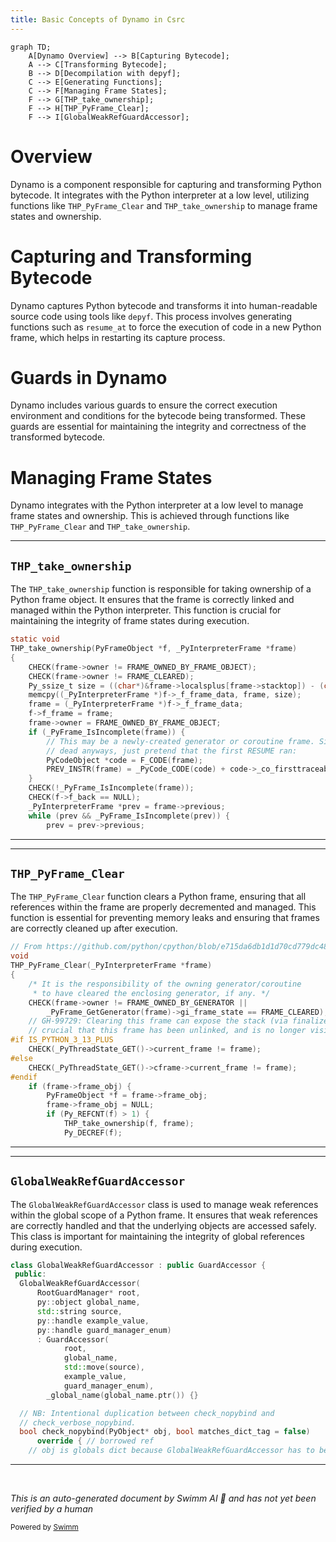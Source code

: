 ```yaml
---
title: Basic Concepts of Dynamo in Csrc
---
```

```mermaid
graph TD;
    A[Dynamo Overview] --> B[Capturing Bytecode];
    A --> C[Transforming Bytecode];
    B --> D[Decompilation with depyf];
    C --> E[Generating Functions];
    C --> F[Managing Frame States];
    F --> G[THP_take_ownership];
    F --> H[THP_PyFrame_Clear];
    F --> I[GlobalWeakRefGuardAccessor];
```

# Overview

Dynamo is a component responsible for capturing and transforming Python bytecode. It integrates with the Python interpreter at a low level, utilizing functions like <SwmToken path="torch/csrc/dynamo/cpython_defs.c" pos="334:0:0" line-data="THP_PyFrame_Clear(_PyInterpreterFrame *frame)">`THP_PyFrame_Clear`</SwmToken> and <SwmToken path="torch/csrc/dynamo/cpython_defs.c" pos="291:0:0" line-data="THP_take_ownership(PyFrameObject *f, _PyInterpreterFrame *frame)">`THP_take_ownership`</SwmToken> to manage frame states and ownership.

# Capturing and Transforming Bytecode

Dynamo captures Python bytecode and transforms it into human-readable source code using tools like `depyf`. This process involves generating functions such as `resume_at` to force the execution of code in a new Python frame, which helps in restarting its capture process.

# Guards in Dynamo

Dynamo includes various guards to ensure the correct execution environment and conditions for the bytecode being transformed. These guards are essential for maintaining the integrity and correctness of the transformed bytecode.

# Managing Frame States

Dynamo integrates with the Python interpreter at a low level to manage frame states and ownership. This is achieved through functions like <SwmToken path="torch/csrc/dynamo/cpython_defs.c" pos="334:0:0" line-data="THP_PyFrame_Clear(_PyInterpreterFrame *frame)">`THP_PyFrame_Clear`</SwmToken> and <SwmToken path="torch/csrc/dynamo/cpython_defs.c" pos="291:0:0" line-data="THP_take_ownership(PyFrameObject *f, _PyInterpreterFrame *frame)">`THP_take_ownership`</SwmToken>.

<SwmSnippet path="/torch/csrc/dynamo/cpython_defs.c" line="290">

---

## <SwmToken path="torch/csrc/dynamo/cpython_defs.c" pos="291:0:0" line-data="THP_take_ownership(PyFrameObject *f, _PyInterpreterFrame *frame)">`THP_take_ownership`</SwmToken>

The <SwmToken path="torch/csrc/dynamo/cpython_defs.c" pos="291:0:0" line-data="THP_take_ownership(PyFrameObject *f, _PyInterpreterFrame *frame)">`THP_take_ownership`</SwmToken> function is responsible for taking ownership of a Python frame object. It ensures that the frame is correctly linked and managed within the Python interpreter. This function is crucial for maintaining the integrity of frame states during execution.

```c
static void
THP_take_ownership(PyFrameObject *f, _PyInterpreterFrame *frame)
{
    CHECK(frame->owner != FRAME_OWNED_BY_FRAME_OBJECT);
    CHECK(frame->owner != FRAME_CLEARED);
    Py_ssize_t size = ((char*)&frame->localsplus[frame->stacktop]) - (char *)frame;
    memcpy((_PyInterpreterFrame *)f->_f_frame_data, frame, size);
    frame = (_PyInterpreterFrame *)f->_f_frame_data;
    f->f_frame = frame;
    frame->owner = FRAME_OWNED_BY_FRAME_OBJECT;
    if (_PyFrame_IsIncomplete(frame)) {
        // This may be a newly-created generator or coroutine frame. Since it's
        // dead anyways, just pretend that the first RESUME ran:
        PyCodeObject *code = F_CODE(frame);
        PREV_INSTR(frame) = _PyCode_CODE(code) + code->_co_firsttraceable;
    }
    CHECK(!_PyFrame_IsIncomplete(frame));
    CHECK(f->f_back == NULL);
    _PyInterpreterFrame *prev = frame->previous;
    while (prev && _PyFrame_IsIncomplete(prev)) {
        prev = prev->previous;
```

---

</SwmSnippet>

<SwmSnippet path="/torch/csrc/dynamo/cpython_defs.c" line="332">

---

## <SwmToken path="torch/csrc/dynamo/cpython_defs.c" pos="334:0:0" line-data="THP_PyFrame_Clear(_PyInterpreterFrame *frame)">`THP_PyFrame_Clear`</SwmToken>

The <SwmToken path="torch/csrc/dynamo/cpython_defs.c" pos="334:0:0" line-data="THP_PyFrame_Clear(_PyInterpreterFrame *frame)">`THP_PyFrame_Clear`</SwmToken> function clears a Python frame, ensuring that all references within the frame are properly decremented and managed. This function is essential for preventing memory leaks and ensuring that frames are correctly cleaned up after execution.

```c
// From https://github.com/python/cpython/blob/e715da6db1d1d70cd779dc48e1ba8110c51cc1bf/Python/frame.c#L120
void
THP_PyFrame_Clear(_PyInterpreterFrame *frame)
{
    /* It is the responsibility of the owning generator/coroutine
     * to have cleared the enclosing generator, if any. */
    CHECK(frame->owner != FRAME_OWNED_BY_GENERATOR ||
        _PyFrame_GetGenerator(frame)->gi_frame_state == FRAME_CLEARED);
    // GH-99729: Clearing this frame can expose the stack (via finalizers). It's
    // crucial that this frame has been unlinked, and is no longer visible:
#if IS_PYTHON_3_13_PLUS
    CHECK(_PyThreadState_GET()->current_frame != frame);
#else
    CHECK(_PyThreadState_GET()->cframe->current_frame != frame);
#endif
    if (frame->frame_obj) {
        PyFrameObject *f = frame->frame_obj;
        frame->frame_obj = NULL;
        if (Py_REFCNT(f) > 1) {
            THP_take_ownership(f, frame);
            Py_DECREF(f);
```

---

</SwmSnippet>

<SwmSnippet path="/torch/csrc/dynamo/guards.cpp" line="3265">

---

## <SwmToken path="torch/csrc/dynamo/guards.cpp" pos="3265:2:2" line-data="class GlobalWeakRefGuardAccessor : public GuardAccessor {">`GlobalWeakRefGuardAccessor`</SwmToken>

The <SwmToken path="torch/csrc/dynamo/guards.cpp" pos="3265:2:2" line-data="class GlobalWeakRefGuardAccessor : public GuardAccessor {">`GlobalWeakRefGuardAccessor`</SwmToken> class is used to manage weak references within the global scope of a Python frame. It ensures that weak references are correctly handled and that the underlying objects are accessed safely. This class is important for maintaining the integrity of global references during execution.

```c++
class GlobalWeakRefGuardAccessor : public GuardAccessor {
 public:
  GlobalWeakRefGuardAccessor(
      RootGuardManager* root,
      py::object global_name,
      std::string source,
      py::handle example_value,
      py::handle guard_manager_enum)
      : GuardAccessor(
            root,
            global_name,
            std::move(source),
            example_value,
            guard_manager_enum),
        _global_name(global_name.ptr()) {}

  // NB: Intentional duplication between check_nopybind and
  // check_verbose_nopybind.
  bool check_nopybind(PyObject* obj, bool matches_dict_tag = false)
      override { // borrowed ref
    // obj is globals dict because GlobalWeakRefGuardAccessor has to be a
```

---

</SwmSnippet>

&nbsp;

*This is an auto-generated document by Swimm AI 🌊 and has not yet been verified by a human*

<SwmMeta version="3.0.0" repo-id="Z2l0aHViJTNBJTNBcHl0b3JjaC1hdXRvZG9jcy1kZW1vJTNBJTNBU3dpbW0tRGVtbw==" repo-name="pytorch-autodocs-demo"><sup>Powered by [Swimm](/)</sup></SwmMeta>
